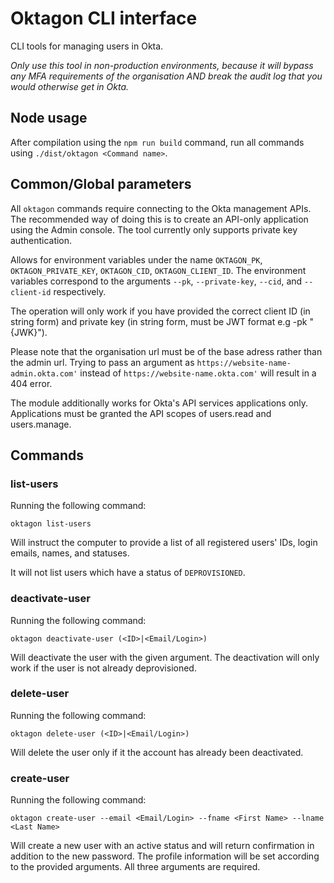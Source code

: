# Oktagon CLI interface

CLI tools for managing users in Okta.

_Only use this tool in non-production environments, because it will bypass any MFA requirements of the organisation AND break the audit log that you would otherwise get in Okta._

## Node usage

After compilation using the `npm run build` command, run all commands using `./dist/oktagon <Command name>`.

## Common/Global parameters

All `oktagon` commands require connecting to the Okta management APIs. The recommended way of doing this is to create an API-only application using the Admin console. The tool currently only supports private key authentication.

Allows for environment variables under the name `OKTAGON_PK`, `OKTAGON_PRIVATE_KEY`, `OKTAGON_CID`, `OKTAGON_CLIENT_ID`. The environment variables correspond to the arguments `--pk`, `--private-key`, `--cid`, and `--client-id` respectively.

The operation will only work if you have provided the correct client ID (in string form) and private key (in string form, must be JWT format e.g -pk "{JWK}").

Please note that the organisation url must be of the base adress rather than the admin url. Trying to pass an argument as `https://website-name-admin.okta.com'` instead of `https://website-name.okta.com'` will result in a 404 error.

The module additionally works for Okta's API services applications only. Applications must be granted the API scopes of users.read and users.manage.

## Commands

### list-users

Running the following command:

```
oktagon list-users
```
Will instruct the computer to provide a list of all registered users' IDs, login emails, names, and statuses.

It will not list users which have a status of `DEPROVISIONED`.

### deactivate-user

Running the following command:

```
oktagon deactivate-user (<ID>|<Email/Login>)
```

Will deactivate the user with the given argument. The deactivation will only work if the user is not already deprovisioned.

### delete-user

Running the following command:

```
oktagon delete-user (<ID>|<Email/Login>)
```

Will delete the user only if it the account has already been deactivated.

### create-user

Running the following command:

```
oktagon create-user --email <Email/Login> --fname <First Name> --lname <Last Name>
```

Will create a new user with an active status and will return confirmation in addition to the new password. The profile information will be set according to the provided arguments. All three arguments are required.